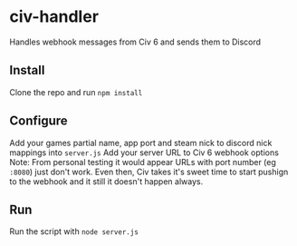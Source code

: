 # civ-handler
Handles webhook messages from Civ 6 and sends them to Discord

## Install
Clone the repo and run `npm install`

## Configure
Add your games partial name, app port and steam nick to discord nick mappings into `server.js`
Add your server URL to Civ 6 webhook options
Note: From personal testing it would appear URLs with port number (eg `:8080`) just don't work. Even then, Civ takes it's sweet time to start pushign to the webhook and it still it doesn't happen always.

## Run
Run the script with `node server.js`
